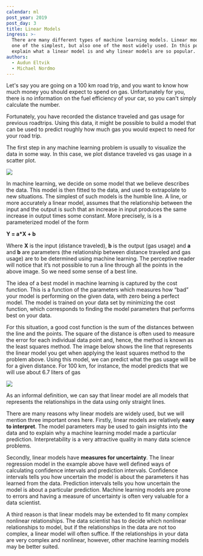 ```yaml
---
calendar: ml
post_year: 2019
post_day: 3
title: Linear Models
ingress: >-
  There are many different types of machine learning models. Linear models are
  one of the simplest, but also one of the most widely used. In this post we’ll
  explain what a linear model is and why linear models are so popular.
authors:
  - Audun Eltvik
  - Michael Nordmo
---
```

Let's say you are going on a 100 km road trip, and you want to know how much money you should expect to spend on gas. Unfortunately for you, there is no information on the fuel efficiency of your car, so you can't simply calculate the number.

Fortunately, you have recorded the distance traveled and gas usage for previous roadtrips. Using this data, it might be possible to build a model that can be used to predict roughly how much gas you would expect to need for your road trip.

The first step in any machine learning problem is usually to visualize the data in some way. In this case, we plot distance traveled vs gas usage in a scatter plot.

![](/assets/scatterplot.png)

In machine learning, we decide on some model that we believe describes the data. This model is then fitted to the data, and used to extrapolate to new situations. The simplest of such models is the humble line. A line, or more accurately a linear model, assumes that the relationship between the input and the output is such that an increase in input produces the same increase in output times some constant. More precisely, is is a parameterized model of the form

**Y = a*X + b** 

Where **X** is the input (distance traveled), **b** is the output (gas usage) and **a** and **b** are parameters (the relationship between distance traveled and gas usage) are to be determined using machine learning. The perceptive reader will notice that it’s not possible to run a line through all the points in the above image. So we need some sense of a best line.

The idea of a best model in machine learning is captured by the cost function. This is a function of the parameters which measures how “bad” your model is performing on the given data, with zero being a perfect model. The model is trained on your data set by minimizing the cost function, which corresponds to finding the model parameters that performs best on your data.

For this situation, a good cost function is the sum of the distances between the line and the points. The square of the distance is often used to measure the error for each individual data point and, hence, the method is known as the least squares method. The image below shows the line that represents the linear model you get when applying the least squares method to the problem above. Using this model, we can predict what the gas usage will be for a given distance. For 100 km, for instance, the model predicts that we will use about 6.7 liters of gas

![](/assets/leastsquares.png)

As an informal definition, we can say that linear model are all models that represents the relationships in the data using only straight lines.

There are many reasons why linear models are widely used, but we will mention three important ones here. Firstly, linear models are relatively **easy to interpret**. The model parameters may be used to gain insights into the data and to explain why a machine learning model made a particular prediction. Interpretability is a very attractive quality in many data science problems.

Secondly, linear models have **measures for uncertainty**. The linear regression model in the example above have well defined ways of calculating confidence intervals and prediction intervals. Confidence intervals tells you how uncertain the model is about the parameters it has learned from the data. Prediction intervals tells you how uncertain the model is about a particular prediction. Machine learning models are prone to errors and having a measure of uncertainty is often very valuable for a data scientist.

A third reason is that linear models may be extended to fit many complex nonlinear relationships. The data scientist has to decide which nonlinear relationships to model, but if the relationships in the data are not too complex, a linear model will often suffice. If the relationships in your data are very complex and nonlinear, however, other machine learning models may be better suited.
